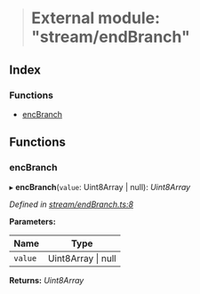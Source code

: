 > # External module: "stream/endBranch"

## Index

### Functions

* [encBranch](_stream_endbranch_.md#encbranch)

## Functions

###  encBranch

▸ **encBranch**(`value`: Uint8Array | null): *Uint8Array*

*Defined in [stream/endBranch.ts:8](https://github.com/polkadot-js/common/blob/9a4938b/packages/trie-codec/src/stream/endBranch.ts#L8)*

**Parameters:**

Name | Type |
------ | ------ |
`value` | Uint8Array \| null |

**Returns:** *Uint8Array*